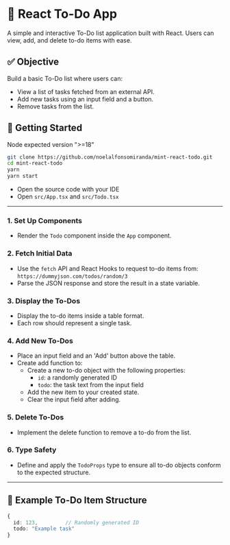 # 📝 React To-Do App

A simple and interactive To-Do list application built with React. Users can view, add, and delete to-do items with ease.

## ✅ Objective

Build a basic To-Do list where users can:
- View a list of tasks fetched from an external API.
- Add new tasks using an input field and a button.
- Remove tasks from the list.

## 🚀 Getting Started

Node expected version ">=18"

```bash
git clone https://github.com/noelalfonsomiranda/mint-react-todo.git
cd mint-react-todo
yarn
yarn start
```

- Open the source code with your IDE
- Open `src/App.tsx` and `src/Todo.tsx`

---

### 1. Set Up Components
- Render the `Todo` component inside the `App` component.

### 2. Fetch Initial Data
- Use the `fetch` API and React Hooks to request to-do items from:  
  `https://dummyjson.com/todos/random/3`
- Parse the JSON response and store the result in a state variable.

### 3. Display the To-Dos
- Display the to-do items inside a table format.
- Each row should represent a single task.

### 4. Add New To-Dos
- Place an input field and an 'Add' button above the table.
- Create add function to:
  - Create a new to-do object with the following properties:
    - `id`: a randomly generated ID
    - `todo`: the task text from the input field
  - Add the new item to your created state.
  - Clear the input field after adding.

### 5. Delete To-Dos
- Implement the delete function to remove a to-do from the list.

### 6. Type Safety
- Define and apply the `TodoProps` type to ensure all to-do objects conform to the expected structure.

---

## 🧱 Example To-Do Item Structure

```ts
{
  id: 123,         // Randomly generated ID
  todo: "Example task"
}
```
